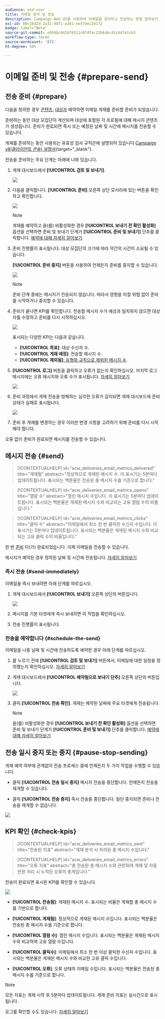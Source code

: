 ```yaml
---
audience: end-user
title: 이메일 준비 및 전송
description: Campaign Web UI를 사용하여 이메일을 준비하고 전송하는 방법 알아보기
exl-id: 80c16d2d-2a31-48f1-a161-ee574ec24172
badge: label="Beta"
source-git-commit: e934bc041b76511c0f4fec22b6abc41c647e1cb3
workflow-type: tm+mt
source-wordcount: '872'
ht-degree: 50%

---
```



# 이메일 준비 및 전송 {#prepare-send}

## 전송 준비 {#prepare}

다음을 정의한 경우 [콘텐츠](../content/edit-content.md), [대상자](../audience/add-audience.md) 예약하면 이메일 게재를 준비할 준비가 되었습니다.

준비하는 동안 대상 모집단이 계산되며 대상에 포함된 각 프로필에 대해 메시지 콘텐츠가 생성됩니다. 준비가 완료되면 즉시 또는 예정된 날짜 및 시간에 메시지를 전송할 수 있습니다.

게재를 준비하는 동안 사용되는 유효성 검사 규칙은에 설명되어 있습니다 [Campaign v8(클라이언트 콘솔) 설명서](https://experienceleague.adobe.com/docs/campaign/campaign-v8/campaigns/send/validate/delivery-analysis.html){target="_blank"}.

전송을 준비하는 주요 단계는 아래에 나와 있습니다.

1. 게재 대시보드에서 **[!UICONTROL 검토 및 보내기]**.

   ![](assets/email-review-and-send.png)


1. 다음을 클릭합니다. **[!UICONTROL 준비]** 오른쪽 상단 모서리에 있는 버튼을 확인하고 확인합니다.

   ![](assets/email-prepare.png)

   >[!NOTE]
   >
   >게재를 예약하고 을(를) 비활성화한 경우 **[!UICONTROL 보내기 전 확인 활성화]** 옵션을 선택하면 준비 및 보내기 단계가 **[!UICONTROL 준비 및 보내기]** 단추를 클릭합니다. [예약에 대해 자세히 알아보기](../msg/gs-messages.md#gs-schedule)

1. 준비 진행률이 표시됩니다. 대상 모집단의 크기에 따라 약간의 시간이 소요될 수 있습니다.

   **[!UICONTROL 준비 중지]** 버튼을 사용하여 언제든지 준비를 중지할 수 있습니다.

   ![](assets/email-stop-preparation.png)

   >[!NOTE]
   >준비 단계 중에는 메시지가 전송되지 않습니다. 따라서 영향을 미칠 위험 없이 준비를 시작하거나 중지할 수 있습니다.

1. 준비가 끝나면 KPI를 확인합니다. 전송할 메시지 수가 예상과 일치하지 않으면 대상자를 수정하고 준비를 다시 시작하십시오.

   ![](assets/email-preparation-complete.png)

   표시되는 다양한 KPI는 다음과 같습니다.

   * **[!UICONTROL 목표]**: 대상 수신자 수.
   * **[!UICONTROL 게재 예정]**: 전송할 메시지 수.
   * **[!UICONTROL 제외됨]**[: 유형화 규칙으로 제외된 메시지 수](../advanced-settings/delivery-settings.md#typology).

1. **[!UICONTROL 로그]** 버튼을 클릭하고 오류가 없는지 확인하십시오. 마지막 로그 메시지에는 오류 메시지와 오류 수가 표시됩니다. [자세히 알아보기](delivery-logs.md)

   ![](assets/email-prepare-logs.png)

1. 준비 과정에서 게재 전송을 방해하는 심각한 오류가 감지되면 게재 대시보드에 준비 상태가 실패로 표시됩니다.

   ![](assets/email-prepare-error.png)

1. 준비 후 게재를 변경하는 경우 이러한 변경 사항을 고려하기 위해 준비를 다시 시작해야 합니다.

오류 없이 준비가 완료되면 메시지를 전송할 수 있습니다.

## 메시지 전송 {#send}

>[!CONTEXTUALHELP]
>id="acw_deliveries_email_metrics_delivered"
>title="게재됨"
>abstract="정상적으로 게재된 메시지 수. 이 표시기는 5분마다 업데이트됩니다. 표시되는 백분율은 전송된 총 메시지 수를 기준으로 합니다."

>[!CONTEXTUALHELP]
>id="acw_deliveries_email_metrics_opens"
>title="열람 수"
>abstract="열린 메시지 수입니다. 이 표시기는 5분마다 업데이트됩니다. 표시되는 백분율은 게재된 메시지 수와 비교되는 고유 열람 수의 비율입니다."

>[!CONTEXTUALHELP]
>id="acw_deliveries_email_metrics_clicks"
>title="클릭 수"
>abstract="이메일에서 최소 한 번 클릭한 수신자 수입니다. 이 표시기는 5분마다 업데이트됩니다. 표시되는 백분율은 게재된 메시지 수와 비교되는 고유 클릭 수의 비율입니다."

한 번 [준비](#prepare) 이(가) 완료되었습니다. 이제 이메일을 전송할 수 있습니다.

메시지가 예약된 경우 정의된 날짜 및 시간에 전송됩니다. [자세히 알아보기](../msg/gs-messages.md#gs-schedule)

### 즉시 전송 {#send-immediately}

이메일을 즉시 보내려면 아래 단계를 따르십시오.

1. 게재 대시보드에서 **[!UICONTROL 보내기]** 오른쪽 상단의 버튼입니다.

   ![](assets/email-send.png)

1. 메시지를 기본 타겟에게 즉시 보내려면 이 작업을 확인하십시오.

1. 전송 진행률이 표시됩니다.

### 전송을 예약합니다 {#schedule-the-send}

이메일을 나중 날짜 및 시간에 전송하도록 예약한 경우 아래 단계를 따르십시오.

1. 를 누르기 전에 **[!UICONTROL 검토 및 보내기]** 버튼에서, 이메일에 대한 일정을 정의했는지 확인하십시오. [자세히 알아보기](../msg/gs-messages.md#gs-schedule)

1. 게재 대시보드에서 **[!UICONTROL 예약됨으로 보내기 단추]** 오른쪽 상단의 버튼입니다.

   ![](assets/email-send-as-scheduled.png)

1. 클릭 **[!UICONTROL 전송 확인]**. 게재는 예약된 날짜에 주요 타겟에게 전송됩니다.

   >[!NOTE]
   >
   >을(를) 비활성화한 경우 **[!UICONTROL 보내기 전 확인 활성화]** 옵션을 선택하면 준비 및 보내기 단계가 **[!UICONTROL 준비 및 보내기]** 단추를 클릭합니다. [예약에 대해 자세히 알아보기](../msg/gs-messages.md#gs-schedule)

## 전송 일시 중지 또는 중지 {#pause-stop-sending}

게재 예약 여부에 관계없이 전송 프로세스 중에 언제든지 두 가지 작업을 수행할 수 있습니다.

* 클릭 **[!UICONTROL 전송 일시 중지]** 메시지 전송을 중단합니다. 언제든지 전송을 재개할 수 있습니다.

* 클릭 **[!UICONTROL 전송 중지]** 즉시 전송을 중단합니다. 일단 중지되면 준비나 전송을 재개할 수 없습니다.

![](assets/email-send-pause-or-stop.png)

## KPI 확인 {#check-kpis}

>[!CONTEXTUALHELP]
>id="acw_deliveries_email_metrics_sent"
>title="전송된 지표"
>abstract="게재 분석 시 처리된 총 메시지 수입니다."

>[!CONTEXTUALHELP]
>id="acw_deliveries_email_metrics_errors"
>title="오류 지표"
>abstract="총 전송된 총 메시지 수와 관련하여 게재 및 자동 반환 처리 시 누적된 오류의 총계입니다."

전송이 완료되면 표시된 KPI를 확인할 수 있습니다.

![](assets/email-send-kpis.png)

* **[!UICONTROL 전송됨]**: 게재된 메시지 수. 표시되는 비율은 게재할 총 메시지 수를 기반으로 합니다.

* **[!UICONTROL 게재됨]**: 정상적으로 게재된 메시지 수입니다. 표시되는 백분율은 전송된 총 메시지 수를 기준으로 합니다.

* **[!UICONTROL 열람 수]**: 열린 메시지 수입니다. 표시되는 백분율은 게재된 메시지 수와 비교하여 고유 열람 수입니다.

* **[!UICONTROL 클릭수]**: 이메일에서 최소 한 번 이상 클릭한 수신자 수입니다. 표시되는 백분율은 게재된 메시지 수와 비교한 고유 클릭 수입니다.

* **[!UICONTROL 오류]**: 오류 상태의 이메일 수입니다. 표시되는 백분율은 전송된 총 메시지 수를 기준으로 합니다.

>[!NOTE]
>
>모든 지표는 게재 시작 후 5분마다 업데이트됩니다. 게재 준비 지표는 실시간으로 표시됩니다.

로그를 확인할 수도 있습니다. [자세히 알아보기](delivery-logs.md)